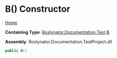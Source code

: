 # B\(\) Constructor

[Home](../../../../../README.md)

**Containing Type**: [Roslynator.Documentation.Test](../../README.md#_Top)\.[B](../README.md#_Top)

**Assembly**: Roslynator\.Documentation\.TestProject\.dll

```csharp
public B()
```

